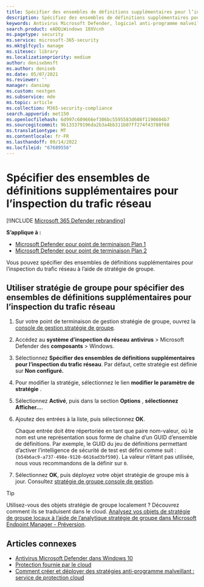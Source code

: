 ```yaml
---
title: Spécifier des ensembles de définitions supplémentaires pour l’inspection du trafic réseau pour l’Antivirus Microsoft Defender
description: Spécifiez des ensembles de définitions supplémentaires pour l’inspection du trafic réseau pour l’antivirus Microsoft Defender.
keywords: Antivirus Microsoft Defender, logiciel anti-programme malveillant, sécurité, defender, inspection du trafic réseau
search.product: eADQiWindows 10XVcnh
ms.pagetype: security
ms.service: microsoft-365-security
ms.mktglfcycl: manage
ms.sitesec: library
ms.localizationpriority: medium
author: denisebmsft
ms.author: deniseb
ms.date: 05/07/2021
ms.reviewer: ''
manager: dansimp
ms.custom: nextgen
ms.subservice: mde
ms.topic: article
ms.collection: M365-security-compliance
search.appverid: met150
ms.openlocfilehash: 6d997c609666ef306bc5595583d608f1190604b7
ms.sourcegitcommit: 9b133379196da2b3a4bb311b07ff274f43780f68
ms.translationtype: MT
ms.contentlocale: fr-FR
ms.lasthandoff: 09/14/2022
ms.locfileid: "67689556"
---
```

# <a name="specify-additional-definition-sets-for-network-traffic-inspection"></a>Spécifier des ensembles de définitions supplémentaires pour l’inspection du trafic réseau

[!INCLUDE [Microsoft 365 Defender rebranding](../../includes/microsoft-defender.md)]

**S’applique à :**
- [Microsoft Defender pour point de terminaison Plan 1](https://go.microsoft.com/fwlink/?linkid=2154037)
- [Microsoft Defender pour point de terminaison Plan 2](https://go.microsoft.com/fwlink/?linkid=2154037)

Vous pouvez spécifier des ensembles de définitions supplémentaires pour l’inspection du trafic réseau à l’aide de stratégie de groupe.

## <a name="use-group-policy-to-specify-additional-definition-sets-for-network-traffic-inspection"></a>Utiliser stratégie de groupe pour spécifier des ensembles de définitions supplémentaires pour l’inspection du trafic réseau

1. Sur votre point de terminaison de gestion stratégie de groupe, ouvrez la [console de gestion stratégie de groupe](/previous-versions/windows/it-pro/windows-server-2008-R2-and-2008/cc731212(v=ws.11)).

2. Accédez au **système d’inspection du réseau** **antivirus** \> Microsoft Defender des **composants** \> Windows.

3. Sélectionnez **Spécifier des ensembles de définitions supplémentaires pour l’inspection du trafic réseau**. Par défaut, cette stratégie est définie sur **Non configuré.**

4. Pour modifier la stratégie, sélectionnez le lien **modifier le paramètre de stratégie** .

5. Sélectionnez **Activé**, puis dans la section **Options** , **sélectionnez Afficher...**.

6. Ajoutez des entrées à la liste, puis sélectionnez **OK**.

   Chaque entrée doit être répertoriée en tant que paire nom-valeur, où le nom est une représentation sous forme de chaîne d’un GUID d’ensemble de définitions. Par exemple, le GUID du jeu de définitions permettant d’activer l’intelligence de sécurité de test est défini comme suit : `{b54b6ac9-a737-498e-9120-6616ad3bf590}`. La valeur n’étant pas utilisée, nous vous recommandons de la définir sur `0`.

7. Sélectionnez **OK**, puis déployez votre objet stratégie de groupe mis à jour. Consultez [stratégie de groupe console de gestion](/windows/win32/srvnodes/group-policy).

> [!TIP]
> Utilisez-vous des objets stratégie de groupe localement ? Découvrez comment ils se traduisent dans le cloud. [Analysez vos objets de stratégie de groupe locaux à l’aide de l’analytique stratégie de groupe dans Microsoft Endpoint Manager - Préversion](/mem/intune/configuration/group-policy-analytics).

## <a name="related-articles"></a>Articles connexes

- [Antivirus Microsoft Defender dans Windows 10](microsoft-defender-antivirus-in-windows-10.md)
- [Protection fournie par le cloud](enable-cloud-protection-microsoft-defender-antivirus.md)
- [Comment créer et déployer des stratégies anti-programme malveillant : service de protection cloud](/configmgr/protect/deploy-use/endpoint-antimalware-policies#cloud-protection-service)